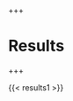 +++
# Results
+++

<script type="text/javascript" src="https://www.gstatic.com/charts/loader.js"></script>

{{< results1 >}}